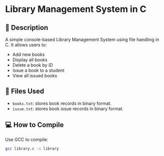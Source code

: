 # Library Management System in C

## 📖 Description
A simple console-based Library Management System using file handling in C. It allows users to:

- Add new books
- Display all books
- Delete a book by ID
- Issue a book to a student
- View all issued books

## 📁 Files Used
- `books.txt`: stores book records in binary format.
- `issue.txt`: stores book issue records in binary format.

## 💻 How to Compile
Use GCC to compile:
```bash
gcc library.c -o library

